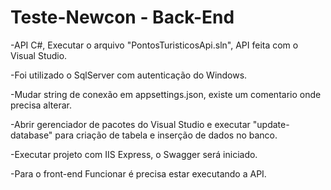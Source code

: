 # Teste-Newcon - Back-End

-API C#, Executar o arquivo "PontosTuristicosApi.sln", API feita com o Visual Studio.

-Foi utilizado o SqlServer com autenticação do Windows.

-Mudar string de conexão em appsettings.json, existe um comentario onde precisa alterar.

-Abrir gerenciador de pacotes do Visual Studio e executar "update-database" para criação de tabela e inserção de dados no banco.

-Executar projeto com IIS Express, o Swagger será iniciado.

-Para o front-end Funcionar é precisa estar executando a API.
